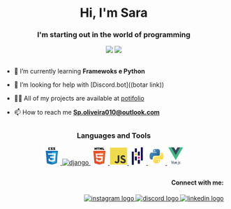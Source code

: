 <h1 align="center">Hi, I'm Sara</h1>
<h3 align="center">I'm starting out in the world of programming</h3>

<div style="text-align: center;">
  <img style="display: inline-block;" src="https://github-readme-stats.vercel.app/api?username=saaxzq&theme=buefy&show_icons=true" />
  <img style="display: inline-block;" src="https://github-readme-stats.vercel.app/api/top-langs?username=saaxzq&theme=buefy&show_icons=true" />
</div>

##

- 🌱 I’m currently learning **Framewoks e Python**

- 🤝 I’m looking for help with [Discord.bot]((botar link))

- 👨‍💻 All of my projects are available at [potifolio](potifolio)

- 📫 How to reach me **Sp.oliveira010@outlook.com**

##

<h3 align="center">Languages and Tools</h3>

<p align="center"> <a href="https://www.w3schools.com/css/" target="_blank" rel="noreferrer"> <img src="https://raw.githubusercontent.com/devicons/devicon/master/icons/css3/css3-original-wordmark.svg" alt="css3" width="40" height="40"/> </a> <a href="https://www.djangoproject.com/" target="_blank" rel="noreferrer"> <img src="https://cdn.worldvectorlogo.com/logos/django.svg" alt="django" width="40" height="40"/> </a> <a href="https://www.w3.org/html/" target="_blank" rel="noreferrer"> <img src="https://raw.githubusercontent.com/devicons/devicon/master/icons/html5/html5-original-wordmark.svg" alt="html5" width="40" height="40"/> </a> <a href="https://developer.mozilla.org/en-US/docs/Web/JavaScript" target="_blank" rel="noreferrer"> <img src="https://raw.githubusercontent.com/devicons/devicon/master/icons/javascript/javascript-original.svg" alt="javascript" width="40" height="40"/> </a> <a href="https://pandas.pydata.org/" target="_blank" rel="noreferrer"> <img src="https://raw.githubusercontent.com/devicons/devicon/2ae2a900d2f041da66e950e4d48052658d850630/icons/pandas/pandas-original.svg" alt="pandas" width="40" height="40"/> </a> <a href="https://www.python.org" target="_blank" rel="noreferrer"> <img src="https://raw.githubusercontent.com/devicons/devicon/master/icons/python/python-original.svg" alt="python" width="40" height="40"/> </a> <a href="https://vuejs.org/" target="_blank" rel="noreferrer"> <img src="https://raw.githubusercontent.com/devicons/devicon/master/icons/vuejs/vuejs-original-wordmark.svg" alt="vuejs" width="40" height="40"/> </a> </p>

##

<h4 align="right">Connect with me:</h4>
<div align="right">
  <a href="https://www.instagram.com/saaxzq/" target="_blank">
    <img src="https://raw.githubusercontent.com/maurodesouza/profile-readme-generator/master/src/assets/icons/social/instagram/default.svg" width="29" height="21" alt="instagram logo"  />
  </a>
  <a href="https://discord.com/users/397969375400951808" target="_blank">
    <img src="https://raw.githubusercontent.com/maurodesouza/profile-readme-generator/master/src/assets/icons/social/discord/default.svg" width="29" height="21" alt="discord logo"  />
  </a>
  <a href="https://www.linkedin.com/in/sara-oliveira-90530620a/" target="_blank">
    <img src="https://raw.githubusercontent.com/maurodesouza/profile-readme-generator/master/src/assets/icons/social/linkedin/default.svg" width="29" height="21" alt="linkedin logo"  />
  </a>
</div>

